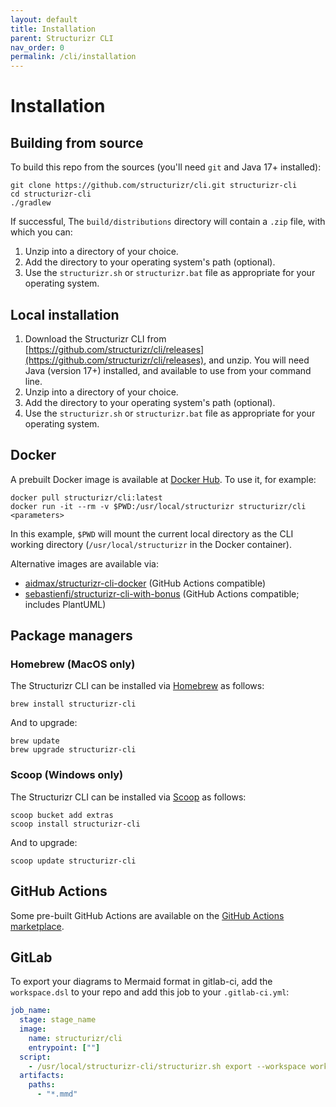 ```yaml
---
layout: default
title: Installation
parent: Structurizr CLI
nav_order: 0
permalink: /cli/installation
---
```


# Installation

## Building from source

To build this repo from the sources (you'll need `git` and Java 17+ installed):

```
git clone https://github.com/structurizr/cli.git structurizr-cli
cd structurizr-cli
./gradlew
```

If successful, The `build/distributions` directory will contain a `.zip` file, with which you can:

1. Unzip into a directory of your choice.
2. Add the directory to your operating system's path (optional).
3. Use the `structurizr.sh` or `structurizr.bat` file as appropriate for your operating system.


## Local installation

1. Download the Structurizr CLI from [https://github.com/structurizr/cli/releases](https://github.com/structurizr/cli/releases), and unzip. You will need Java (version 17+) installed, and available to use from your command line.
2. Unzip into a directory of your choice.
3. Add the directory to your operating system's path (optional).
4. Use the `structurizr.sh` or `structurizr.bat` file as appropriate for your operating system.


## Docker

A prebuilt Docker image is available at [Docker Hub](https://hub.docker.com/r/structurizr/cli). To use it, for example:

```
docker pull structurizr/cli:latest
docker run -it --rm -v $PWD:/usr/local/structurizr structurizr/cli <parameters>
```

In this example, `$PWD` will mount the current local directory as the CLI working directory (`/usr/local/structurizr` in the Docker container).

Alternative images are available via:

- [aidmax/structurizr-cli-docker](https://github.com/aidmax/structurizr-cli-docker) (GitHub Actions compatible)
- [sebastienfi/structurizr-cli-with-bonus](https://github.com/sebastienfi/structurizr-cli-with-bonus/) (GitHub Actions compatible; includes PlantUML)

## Package managers

### Homebrew (MacOS only)

The Structurizr CLI can be installed via [Homebrew](https://brew.sh) as follows:

```
brew install structurizr-cli
```

And to upgrade:

```
brew update
brew upgrade structurizr-cli
```

### Scoop (Windows only)

The Structurizr CLI can be installed via [Scoop](https://scoop.sh) as follows:

```
scoop bucket add extras
scoop install structurizr-cli
```

And to upgrade:

```
scoop update structurizr-cli
```

## GitHub Actions

Some pre-built GitHub Actions are available on the [GitHub Actions marketplace](https://github.com/marketplace?category=&type=actions&query=structurizr).

## GitLab

To export your diagrams to Mermaid format in gitlab-ci, add the `workspace.dsl` to your repo and add this job to your `.gitlab-ci.yml`:

```yml
job_name:
  stage: stage_name
  image:
    name: structurizr/cli
    entrypoint: [""]
  script:
    - /usr/local/structurizr-cli/structurizr.sh export --workspace workspace.dsl --format mermaid
  artifacts:
    paths:
      - "*.mmd"
```